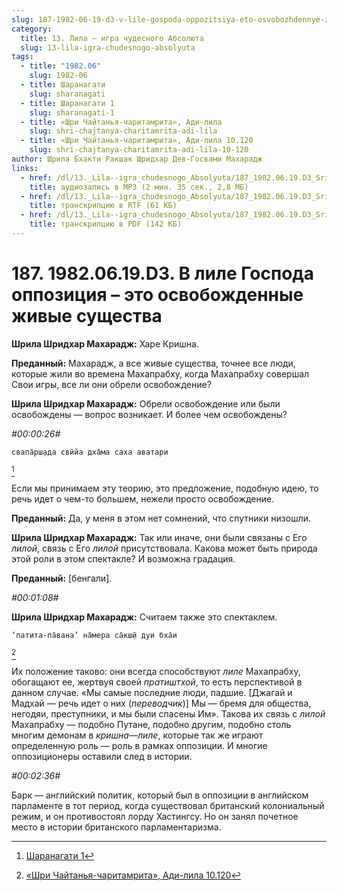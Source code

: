 ```yaml
---
slug: 187-1982-06-19-d3-v-lile-gospoda-oppozitsiya-eto-osvobozhdennye-zhivye-sushhestva
category:
  title: 13. Лила — игра чудесного Абсолюта
  slug: 13-lila-igra-chudesnogo-absolyuta
tags:
  - title: "1982.06"
    slug: 1982-06
  - title: Шаранагати
    slug: sharanagati
  - title: Шаранагати 1
    slug: sharanagati-1
  - title: «Шри Чайтанья-чаритамрита», Ади-лила
    slug: shri-chajtanya-charitamrita-adi-lila
  - title: «Шри Чайтанья-чаритамрита», Ади-лила 10.120
    slug: shri-chajtanya-charitamrita-adi-lila-10-120
author: Шрила Бхакти Ракшак Шридхар Дев-Госвами Махарадж
links:
  - href: /dl/13._Lila--igra_chudesnogo_Absolyuta/187_1982.06.19.D3_SridharMj_V_lile_Gospoda_oppozicija_%E2%80%93_jeto_osvobozhdennye_zhivye_sushhestva.mp3
    title: аудиозапись в MP3 (2 мин. 35 сек., 2,8 МБ)
  - href: /dl/13._Lila--igra_chudesnogo_Absolyuta/187_1982.06.19.D3_SridharMj_V_lile_Gospoda_oppozicija_-_jeto_osvobozhdennye_zhivye_sushhestva.rtf
    title: транскрипцию в RTF (61 КБ)
  - href: /dl/13._Lila--igra_chudesnogo_Absolyuta/187_1982.06.19.D3_SridharMj_V_lile_Gospoda_oppozicija_-_jeto_osvobozhdennye_zhivye_sushhestva.pdf
    title: транскрипцию в PDF (142 КБ)
---
```


# 187. 1982.06.19.D3. В лиле Господа оппозиция – это освобожденные живые существа

**Шрила Шридхар Махарадж:** Харе Кришна.

**Преданный:** Махарадж, а все живые существа, точнее все люди, которые жили во времена Махапрабху, когда Махапрабху совершал Свои игры, все ли они обрели освобождение?

**Шрила Шридхар Махарадж:** Обрели освобождение или были освобождены — вопрос возникает. И более чем освобождены?

*#00:00:26#*

    свапа̄рш̣ада свӣйа дха̄ма саха аватари
[^_ftn1]

Если мы принимаем эту теорию, это предложение, подобную идею, то речь идет о чем-то большем, нежели просто освобождение.

**Преданный:** Да, у меня в этом нет сомнений, что спутники низошли.

**Шрила Шридхар Махарадж:** Так или иначе, они были связаны с Его *лилой*, связь с Его *лилой* присутствовала. Какова может быть природа этой роли в этом спектакле? И возможна градация.

**Преданный:** [бенгали].

*#00:01:08#*

**Шрила Шридхар Махарадж:** Считаем также это спектаклем.

    ‘патита-па̄вана’ на̄мера са̄кш̣ӣ дуи бха̄и
[^_ftn2]

Их положение таково: они всегда способствуют *лиле* Махапрабху, обогащают ее, жертвуя своей *пратиштхой*, то есть перспективой в данном случае. «Мы самые последние люди, падшие. [Джагай и Мадхай — речь идет о них (*переводчик*)] Мы — бремя для общества, негодяи, преступники, и мы были спасены Им». Такова их связь с *лилой* Махапрабху — подобно Путане, подобно другим, подобно столь многим демонам в *кришна*—*лиле*, которые так же играют определенную роль — роль в рамках оппозиции. И многие оппозиционеры оставили след в истории.

*#00:02:36#*

Барк — английский политик, который был в оппозиции в английском парламенте в тот период, когда существовал британский колониальный режим, и он противостоял лорду Хастингсу. Но он занял почетное место в истории британского парламентаризма.



[^_ftn1]: [Шаранагати 1](../notes/sharanagati/sharanagati-1.md)

[^_ftn2]: [«Шри Чайтанья-чаритамрита», Ади-лила 10.120](../notes/shri-chajtanya-charitamrita-adi-lila/shri-chajtanya-charitamrita-adi-lila-10-120.md)
